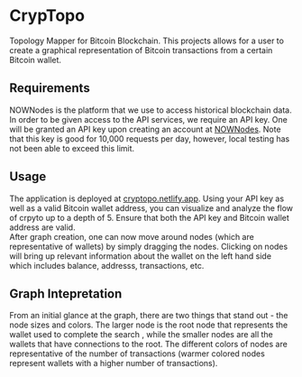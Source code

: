 # CrypTopo
Topology Mapper for Bitcoin Blockchain.
This projects allows for a user to create a graphical representation of Bitcoin transactions 
from a certain Bitcoin wallet.

## Requirements
NOWNodes is the platform that we use to access historical blockchain data. In order to be given 
access to the API services, we require an API key. One will be granted an API key upon creating
an account at [NOWNodes](https://nownodes.io/). Note that this key is good for 10,000 requests 
per day, however, local testing has not been able to exceed this limit.

## Usage
The application is deployed at [cryptopo.netlify.app](https://cryptopo.netlify.app/). Using 
your API key as well as a valid Bitcoin wallet address, you can visualize and analyze the flow 
of crpyto up to a depth of 5. Ensure that both the API key and Bitcoin wallet address are
valid. <br>
After graph creation, one can now move around nodes (which are representative of wallets) by 
simply dragging the nodes. Clicking on nodes will bring up relevant information about the wallet
on the left hand side which includes balance, addresss, transactions, etc. 

## Graph Intepretation
From an initial glance at the graph, there are two things that stand out - the node sizes and 
colors. The larger node is the root node that represents the wallet used to complete the search
, while the smaller nodes are all the wallets that have connections to the root.
The different colors of nodes are representative of the number of transactions (warmer colored 
nodes represent wallets with a higher number of transactions). 
